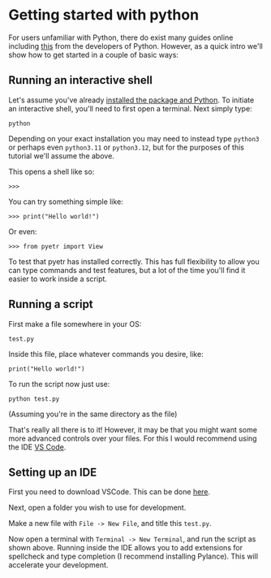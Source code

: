# Getting started with python

For users unfamiliar with Python, there do exist many guides online including [this](https://docs.python.org/3/tutorial/interpreter.html) from the developers of Python. However, as a quick intro we'll show how to get started in a couple of basic ways:

## Running an interactive shell

Let's assume you've already [installed the package and Python](./installation.md). To initiate an interactive shell, you'll need to first open a terminal. Next simply type:

```
python
```
Depending on your exact installation you may need to instead type `python3` or perhaps even `python3.11` or `python3.12`, but for the purposes of this tutorial we'll assume the above.

This opens a shell like so:

```
>>>
```
You can try something simple like:

```
>>> print("Hello world!")
```

Or even:

```
>>> from pyetr import View
```
To test that pyetr has installed correctly. This has full flexibility to allow you can type commands and test features, but a lot of the time you'll find it easier to work inside a script.


## Running a script

First make a file somewhere in your OS:

```
test.py
```

Inside this file, place whatever commands you desire, like:

```
print("Hello world!")
```

To run the script now just use:

```
python test.py
```
(Assuming you're in the same directory as the file)

That's really all there is to it! However, it may be that you might want some more advanced controls over your files. For this I would recommend using the IDE [VS Code](https://code.visualstudio.com/).

## Setting up an IDE

First you need to download VSCode. This can be done [here](https://code.visualstudio.com/).

Next, open a folder you wish to use for development. 

Make a new file with `File -> New File`, and title this `test.py`.

Now open a terminal with `Terminal -> New Terminal`, and run the script as shown above. Running inside the IDE allows you to add extensions for spellcheck and type completion (I recommend installing Pylance). This will accelerate your development.
